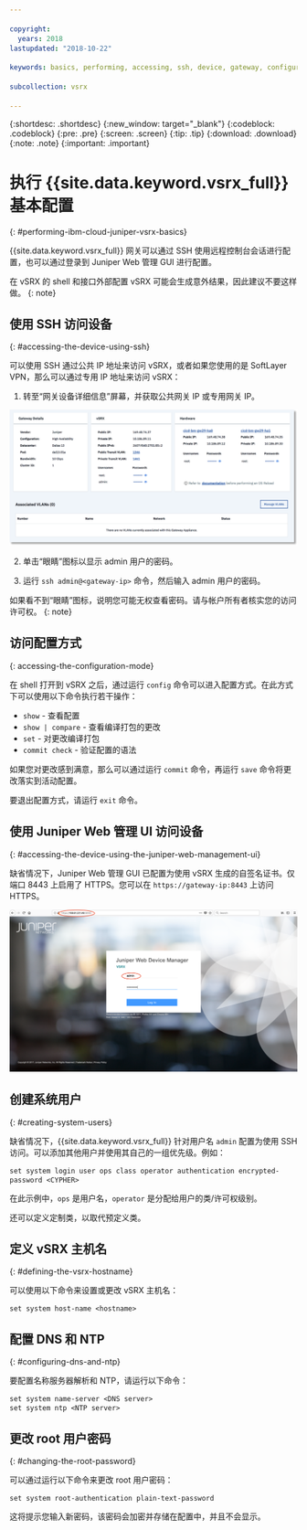 ```yaml
---

copyright:
  years: 2018
lastupdated: "2018-10-22"

keywords: basics, performing, accessing, ssh, device, gateway, configuration, mode, juniper, ui, dns, htp, password

subcollection: vsrx

---
```


{:shortdesc: .shortdesc}
{:new_window: target="_blank"}
{:codeblock: .codeblock}
{:pre: .pre}
{:screen: .screen}
{:tip: .tip}
{:download: .download}
{:note: .note}
{:important: .important}

# 执行 {{site.data.keyword.vsrx_full}} 基本配置
{: #performing-ibm-cloud-juniper-vsrx-basics}

{{site.data.keyword.vsrx_full}} 网关可以通过 SSH 使用远程控制台会话进行配置，也可以通过登录到 Juniper Web 管理 GUI 进行配置。

在 vSRX 的 shell 和接口外部配置 vSRX 可能会生成意外结果，因此建议不要这样做。
{: note}

## 使用 SSH 访问设备
{: #accessing-the-device-using-ssh}

可以使用 SSH 通过公共 IP 地址来访问 vSRX，或者如果您使用的是 SoftLayer VPN，那么可以通过专用 IP 地址来访问 vSRX：

1. 转至“网关设备详细信息”屏幕，并获取公共网关 IP 或专用网关 IP。

  <img src="images/gw-sa-details.png" alt="图样" style="width: 700px;"/>

2. 单击“眼睛”图标以显示 admin 用户的密码。

3. 运行 `ssh admin@<gateway-ip>` 命令，然后输入 admin 用户的密码。

如果看不到“眼睛”图标，说明您可能无权查看密码。请与帐户所有者核实您的访问许可权。
{: note}

## 访问配置方式
{: accessing-the-configuration-mode}

在 shell 打开到 vSRX 之后，通过运行 `config` 命令可以进入配置方式。在此方式下可以使用以下命令执行若干操作：

* `show` - 查看配置  
* `show | compare` - 查看编译打包的更改
* `set` - 对更改编译打包
* `commit check` - 验证配置的语法

如果您对更改感到满意，那么可以通过运行 `commit` 命令，再运行 `save` 命令将更改落实到活动配置。  

要退出配置方式，请运行 `exit` 命令。

## 使用 Juniper Web 管理 UI 访问设备
{: #accessing-the-device-using-the-juniper-web-management-ui}

缺省情况下，Juniper Web 管理 GUI 已配置为使用 vSRX 生成的自签名证书。仅端口 8443 上启用了 HTTPS。您可以在 `https://gateway-ip:8443` 上访问 HTTPS。

![网关设备 HA 详细信息](images/vSRX-webui.png)

## 创建系统用户
{: #creating-system-users}

缺省情况下，{{site.data.keyword.vsrx_full}} 针对用户名 `admin` 配置为使用 SSH 访问。可以添加其他用户并使用其自己的一组优先级。例如：


```
set system login user ops class operator authentication encrypted-password <CYPHER>
```

在此示例中，`ops` 是用户名，`operator` 是分配给用户的类/许可权级别。

还可以定义定制类，以取代预定义类。

## 定义 vSRX 主机名
{: #defining-the-vsrx-hostname}

可以使用以下命令来设置或更改 vSRX 主机名：

```
set system host-name <hostname>
```

## 配置 DNS 和 NTP
{: #configuring-dns-and-ntp}

要配置名称服务器解析和 NTP，请运行以下命令：

```
set system name-server <DNS server>
set system ntp <NTP server>
```

## 更改 root 用户密码
{: #changing-the-root-password}

可以通过运行以下命令来更改 root 用户密码：

```
set system root-authentication plain-text-password
```

这将提示您输入新密码，该密码会加密并存储在配置中，并且不会显示。

